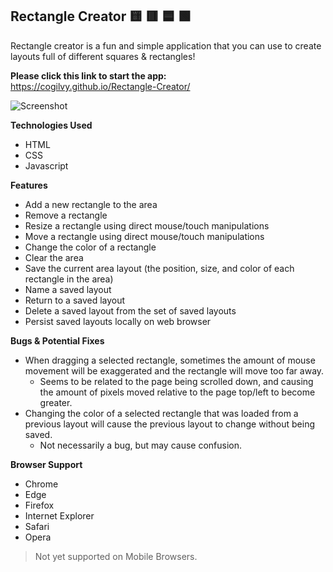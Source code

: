 ## **Rectangle Creator 🟨 🟥 🟦 🟩**

Rectangle creator is a fun and simple application that you can use to create layouts full of different squares & rectangles!

**Please click this link to start the app:**  
https://cogilvy.github.io/Rectangle-Creator/

![Screenshot](https://i.imgur.com/sGu47UT.png 'ScreenShot of App')

**Technologies Used**

- HTML
- CSS
- Javascript

**Features**

- Add a new rectangle to the area
- Remove a rectangle
- Resize a rectangle using direct mouse/touch manipulations
- Move a rectangle using direct mouse/touch manipulations
- Change the color of a rectangle
- Clear the area
- Save the current area layout (the position, size, and color of each rectangle in the area)
- Name a saved layout
- Return to a saved layout
- Delete a saved layout from the set of saved layouts
- Persist saved layouts locally on web browser


**Bugs & Potential Fixes**
- When dragging a selected rectangle, sometimes the amount of mouse movement will be exaggerated and the rectangle will move too far away.
  - Seems to be related to the page being scrolled down, and causing the amount of pixels moved relative to the page top/left to become greater.
- Changing the color of a selected rectangle that was loaded from a previous layout will cause the previous layout to change without being saved.
  - Not necessarily a bug, but may cause confusion.


**Browser Support**
- Chrome
- Edge
- Firefox
- Internet Explorer
- Safari
- Opera

> Not yet supported on Mobile Browsers.
